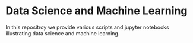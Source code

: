 # Data Science and Machine Learning

In this repositroy we provide various scripts and jupyter notebooks illustrating data science and machine learning.